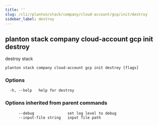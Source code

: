 ```yaml
---
title: ''
slug: /cli//planton/stack/company/cloud-account/gcp/init/destroy
sidebar_label: destroy
---
```

## planton stack company cloud-account gcp init destroy

destroy stack

```
planton stack company cloud-account gcp init destroy [flags]
```

### Options

```
  -h, --help   help for destroy
```

### Options inherited from parent commands

```
      --debug               set log level to debug
      --input-file string   input file path
```

